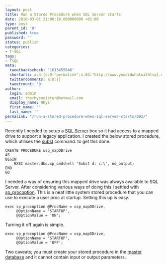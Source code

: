 ```yaml
---
layout: post
title: Run a Stored Procedure when SQL Server starts
date: 2010-03-01 21:08:18.000000000 +01:00
type: post
parent_id: '0'
published: true
password: ''
status: publish
categories:
- T-SQL
tags:
- TSQL
meta:
  tweetbackscheck: '1613455646'
  shorturls: a:4:{s:9:"permalink";s:83:"http://www.youdidwhatwithtsql.com/run-a-stored-procedure-when-sql-server-starts/693";s:7:"tinyurl";s:26:"http://tinyurl.com/yh35kvx";s:4:"isgd";s:18:"http://is.gd/9tC0P";s:5:"bitly";s:20:"http://bit.ly/9Ohspd";}
  twittercomments: a:0:{}
  tweetcount: '0'
author:
  login: admin
  email: therhysmeister@hotmail.com
  display_name: Rhys
  first_name: ''
  last_name: ''
permalink: "/run-a-stored-procedure-when-sql-server-starts/693/"
---
```

Recently I needed to setup a [SQL Server](http://www.microsoft.com/sqlserver/2008/en/us/default.aspx) box so it had access to a mapped drive to support a legacy application. I created the below stored procedure, which utilises the [subst](http://www.microsoft.com/resources/documentation/windows/xp/all/proddocs/en-us/subst.mspx?mfr=true) command. to get this done.

```
CREATE PROCEDURE usp_mapDDrive
AS
BEGIN
	EXEC master.dbo.xp_cmdshell 'Subst d: c:\', no_output;
END
GO
```

I needed a way of ensuring this mapped drive was always available to SQL Server. After considering various ways of doing this I settled with [sp\_procoption](http://msdn.microsoft.com/en-us/library/ms181720.aspx). This is a neat little system stored procedure that you can use to execute a user proc at startup. Setting this up is easy.

```
exec sp_procoption @ProcName = usp_mapDDrive,
     @OptionName = 'STARTUP',
     @OptionValue = 'ON';
```

Turning it off again is simple.

```
exec sp_procoption @ProcName = usp_mapDDrive,
     @OptionName = 'STARTUP',
     @OptionValue = 'OFF';
```

Two caveats; you must create your stored procedure in the [master database](http://msdn.microsoft.com/en-us/library/ms187837.aspx) and it cannot contain input or output parameters.


